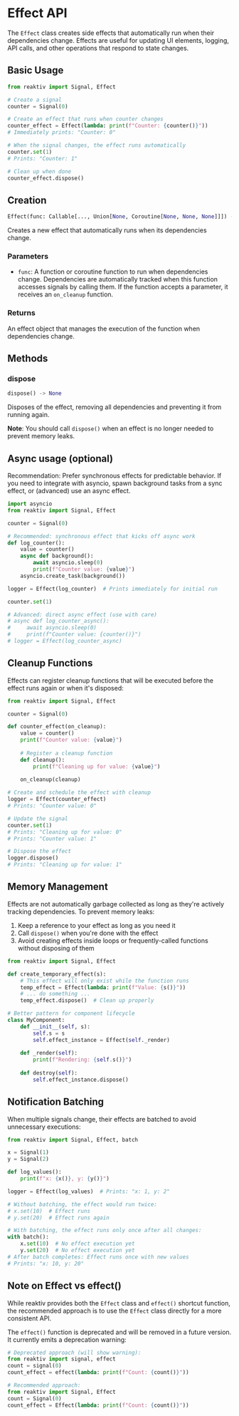 # Effect API

The `Effect` class creates side effects that automatically run when their dependencies change. Effects are useful for  updating UI elements, logging, API calls, and other operations that respond to state changes.

## Basic Usage

```python
from reaktiv import Signal, Effect

# Create a signal
counter = Signal(0)

# Create an effect that runs when counter changes
counter_effect = Effect(lambda: print(f"Counter: {counter()}"))
# Immediately prints: "Counter: 0"

# When the signal changes, the effect runs automatically
counter.set(1)
# Prints: "Counter: 1"

# Clean up when done
counter_effect.dispose()
```

## Creation

```python
Effect(func: Callable[..., Union[None, Coroutine[None, None, None]]]) -> Effect
```

Creates a new effect that automatically runs when its dependencies change.

### Parameters

- `func`: A function or coroutine function to run when dependencies change. Dependencies are automatically tracked when this function accesses signals by calling them. If the function accepts a parameter, it receives an `on_cleanup` function.

### Returns

An effect object that manages the execution of the function when dependencies change.

## Methods

### dispose

```python
dispose() -> None
```

Disposes of the effect, removing all dependencies and preventing it from running again.

**Note**: You should call `dispose()` when an effect is no longer needed to prevent memory leaks.

## Async usage (optional)

Recommendation: Prefer synchronous effects for predictable behavior. If you need to integrate with asyncio, spawn background tasks from a sync effect, or (advanced) use an async effect.

```python
import asyncio
from reaktiv import Signal, Effect

counter = Signal(0)

# Recommended: synchronous effect that kicks off async work
def log_counter():
    value = counter()
    async def background():
        await asyncio.sleep(0)
        print(f"Counter value: {value}")
    asyncio.create_task(background())

logger = Effect(log_counter)  # Prints immediately for initial run

counter.set(1)

# Advanced: direct async effect (use with care)
# async def log_counter_async():
#     await asyncio.sleep(0)
#     print(f"Counter value: {counter()}")
# logger = Effect(log_counter_async)
```

## Cleanup Functions

Effects can register cleanup functions that will be executed before the effect runs again or when it's disposed:

```python
from reaktiv import Signal, Effect

counter = Signal(0)

def counter_effect(on_cleanup):
    value = counter()
    print(f"Counter value: {value}")
    
    # Register a cleanup function
    def cleanup():
        print(f"Cleaning up for value: {value}")
    
    on_cleanup(cleanup)

# Create and schedule the effect with cleanup
logger = Effect(counter_effect)
# Prints: "Counter value: 0"

# Update the signal
counter.set(1)
# Prints: "Cleaning up for value: 0"
# Prints: "Counter value: 1"

# Dispose the effect
logger.dispose()
# Prints: "Cleaning up for value: 1"
```

## Memory Management

Effects are not automatically garbage collected as long as they're actively tracking dependencies. To prevent memory leaks:

1. Keep a reference to your effect as long as you need it
2. Call `dispose()` when you're done with the effect
3. Avoid creating effects inside loops or frequently-called functions without disposing of them

```python
from reaktiv import Signal, Effect

def create_temporary_effect(s):
    # This effect will only exist while the function runs
    temp_effect = Effect(lambda: print(f"Value: {s()}"))
    # ... do something ...
    temp_effect.dispose()  # Clean up properly

# Better pattern for component lifecycle
class MyComponent:
    def __init__(self, s):
        self.s = s
        self.effect_instance = Effect(self._render)
    
    def _render(self):
        print(f"Rendering: {self.s()}")
    
    def destroy(self):
        self.effect_instance.dispose()
```

## Notification Batching

When multiple signals change, their effects are batched to avoid unnecessary executions:

```python
from reaktiv import Signal, Effect, batch

x = Signal(1)
y = Signal(2)

def log_values():
    print(f"x: {x()}, y: {y()}")

logger = Effect(log_values)  # Prints: "x: 1, y: 2"

# Without batching, the effect would run twice:
# x.set(10)  # Effect runs
# y.set(20)  # Effect runs again

# With batching, the effect runs only once after all changes:
with batch():
    x.set(10)  # No effect execution yet
    y.set(20)  # No effect execution yet
# After batch completes: Effect runs once with new values
# Prints: "x: 10, y: 20"
```

## Note on Effect vs effect()

While reaktiv provides both the `Effect` class and `effect()` shortcut function, the recommended approach is to use the `Effect` class directly for a more consistent API.

The `effect()` function is deprecated and will be removed in a future version. It currently emits a deprecation warning:

```python
# Deprecated approach (will show warning):
from reaktiv import signal, effect
count = signal(0)
count_effect = effect(lambda: print(f"Count: {count()}"))

# Recommended approach:
from reaktiv import Signal, Effect
count = Signal(0)
count_effect = Effect(lambda: print(f"Count: {count()}"))
```